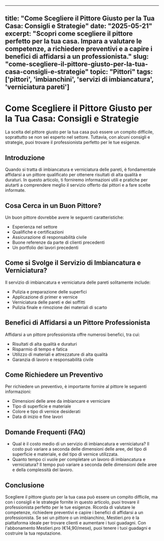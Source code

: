 
---
title: "Come Scegliere il Pittore Giusto per la Tua Casa: Consigli e Strategie"
date: "2025-05-21"
excerpt: "Scopri come scegliere il pittore perfetto per la tua casa. Impara a valutare le competenze, a richiedere preventivi e a capire i benefici di affidarsi a un professionista."
slug: "come-scegliere-il-pittore-giusto-per-la-tua-casa-consigli-e-strategie"
topic: "Pittori"
tags: ['pittori', 'imbianchini', 'servizi di imbiancatura', 'verniciatura pareti']
---

# Come Scegliere il Pittore Giusto per la Tua Casa: Consigli e Strategie

La scelta del pittore giusto per la tua casa può essere un compito difficile, soprattutto se non sei esperto nel settore. Tuttavia, con alcuni consigli e strategie, puoi trovare il professionista perfetto per le tue esigenze.

## Introduzione

Quando si tratta di imbiancatura e verniciatura delle pareti, è fondamentale affidarsi a un pittore qualificato per ottenere risultati di alta qualità e duraturi. In questo articolo, ti forniremo informazioni utili e pratiche per aiutarti a comprendere meglio il servizio offerto dai pittori e a fare scelte informate.

## Cosa Cerca in un Buon Pittore?

Un buon pittore dovrebbe avere le seguenti caratteristiche:

* Esperienza nel settore
* Qualifiche e certificazioni
* Assicurazione di responsabilità civile
* Buone referenze da parte di clienti precedenti
* Un portfolio dei lavori precedenti

## Come si Svolge il Servizio di Imbiancatura e Verniciatura?

Il servizio di imbiancatura e verniciatura delle pareti solitamente include:

* Pulizia e preparazione delle superfici
* Applicazione di primer e vernice
* Verniciatura delle pareti e dei soffitti
* Pulizia finale e rimozione dei materiali di scarto

## Benefici di Affidarsi a un Pittore Professionista

Affidarsi a un pittore professionista offre numerosi benefici, tra cui:

* Risultati di alta qualità e duraturi
* Risparmio di tempo e fatica
* Utilizzo di materiali e attrezzature di alta qualità
* Garanzia di lavoro e responsabilità civile

## Come Richiedere un Preventivo

Per richiedere un preventivo, è importante fornire al pittore le seguenti informazioni:

* Dimensioni delle aree da imbiancare e verniciare
* Tipo di superficie e materiale
* Colore e tipo di vernice desiderati
* Data di inizio e fine lavori

## Domande Frequenti (FAQ)

* Qual è il costo medio di un servizio di imbiancatura e verniciatura?
Il costo può variare a seconda delle dimensioni delle aree, del tipo di superficie e materiale, e del tipo di vernice utilizzata.
* Quanto tempo ci vuole per completare un lavoro di imbiancatura e verniciatura?
Il tempo può variare a seconda delle dimensioni delle aree e della complessità del lavoro.

## Conclusione

Scegliere il pittore giusto per la tua casa può essere un compito difficile, ma con i consigli e le strategie fornite in questo articolo, puoi trovare il professionista perfetto per le tue esigenze. Ricorda di valutare le competenze, richiedere preventivi e capire i benefici di affidarsi a un professionista. Se sei un pittore o un imbianchino, Mestieri.pro è la piattaforma ideale per trovare clienti e aumentare i tuoi guadagni. Con l'abbonamento Mestieri.pro (€14,90/mese), puoi tenere i tuoi guadagni e costruire la tua reputazione.
